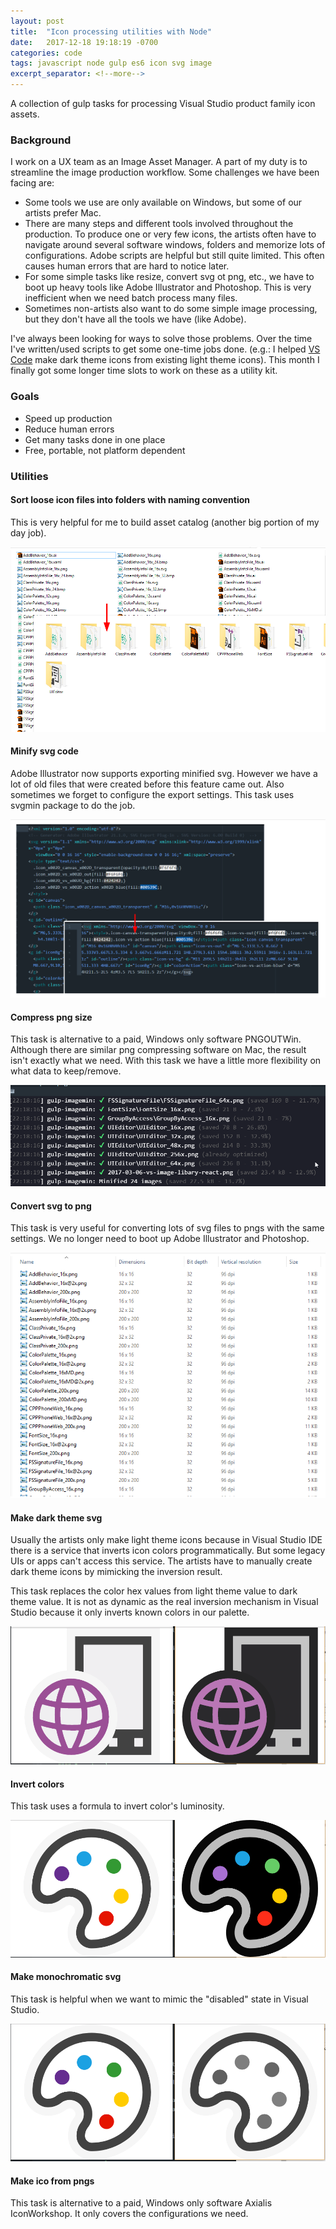 ```yaml
---
layout: post
title:  "Icon processing utilities with Node"
date:   2017-12-18 19:18:19 -0700
categories: code
tags: javascript node gulp es6 icon svg image
excerpt_separator: <!--more-->
---
```


A collection of gulp tasks for processing Visual Studio product family icon assets.

<!--more-->

### Background

I work on a UX team as an Image Asset Manager. A part of my duty is to streamline the image production workflow. Some challenges we have been facing are:

- Some tools we use are only available on Windows, but some of our artists prefer Mac.
- There are many steps and different tools involved throughout the production. To produce one or very few icons, the artists often have to navigate around several software windows, folders and memorize lots of configurations. Adobe scripts are helpful but still quite limited. This often causes human errors that are hard to notice later.
- For some simple tasks like resize, convert svg ot png, etc., we have to boot up heavy tools like Adobe Illustrator and Photoshop. This is very inefficient when we need batch process many files.
- Sometimes non-artists also want to do some simple image processing, but they don't have all the tools we have (like Adobe).

I've always been looking for ways to solve those problems. Over the time I've written/used scripts to get some one-time jobs done. (e.g.: I helped [VS Code](https://github.com/Microsoft/vscode) make dark theme icons from existing light theme icons). This month I finally got some longer time slots to work on these as a utility kit.

### Goals

- Speed up production
- Reduce human errors
- Get many tasks done in one place
- Free, portable, not platform dependent

### Utilities

#### Sort loose icon files into folders with naming convention

This is very helpful for me to build asset catalog (another big portion of my day job).

<img class="img-responsive" src="/images/2017-12-01-icon-processing-utilities-with-node-01.png" alt="Sort loose icon files into folders with naming convention" />

#### Minify svg code

Adobe Illustrator now supports exporting minified svg. However we have a lot of old files that were created before this feature came out. Also sometimes we forget to configure the export settings. This task uses svgmin package to do the job.

<img class="img-responsive" src="/images/2017-12-01-icon-processing-utilities-with-node-02.png" alt="Minify svg code" />

#### Compress png size

This task is alternative to a paid, Windows only software PNGOUTWin. Although there are similar png compressing software on Mac, the result isn't exactly what we need. With this task we have a little more flexibility on what data to keep/remove.

<img class="img-responsive" src="/images/2017-12-01-icon-processing-utilities-with-node-03.png" alt="Compress png size" />


#### Convert svg to png  

This task is very useful for converting lots of svg files to pngs with the same settings. We no longer need to boot up Adobe Illustrator and Photoshop.

<img class="img-responsive" src="/images/2017-12-01-icon-processing-utilities-with-node-04.png" alt="Convert svg to png" />

#### Make dark theme svg

Usually the artists only make light theme icons because in Visual Studio IDE there is a service that inverts icon colors programmatically. But some legacy UIs or apps can't access this service. The artists have to manually create dark theme icons by mimicking the inversion result.

This task replaces the color hex values from light theme value to dark theme value. It is not as dynamic as the real inversion mechanism in Visual Studio because it only inverts known colors in our palette.

<img class="img-responsive" src="/images/2017-12-01-icon-processing-utilities-with-node-05.png" alt="Make dark theme svg" />

#### Invert colors

This task uses a formula to invert color's luminosity.

<img class="img-responsive" src="/images/2017-12-01-icon-processing-utilities-with-node-06.png" alt="Invert colors" />

#### Make monochromatic svg

This task is helpful when we want to mimic the "disabled" state in Visual Studio.

<img class="img-responsive" src="/images/2017-12-01-icon-processing-utilities-with-node-07.png" alt="Make monochromatic svg" />

#### Make ico from pngs

This task is alternative to a paid, Windows only software Axialis IconWorkshop. It only covers the configurations we need.
